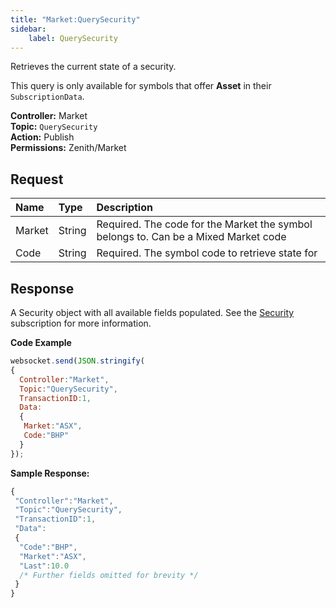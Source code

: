 ```yaml
---
title: "Market:QuerySecurity"
sidebar:
    label: QuerySecurity
---
```


Retrieves the current state of a security.

This query is only available for symbols that offer **Asset** in their `SubscriptionData`.

**Controller:** Market\
**Topic:** `QuerySecurity`\
**Action:** Publish\
**Permissions:** Zenith/Market

## Request

| Name | Type | Description |
| :--- | :--- | :--- |
| Market | String | Required. The code for the Market the symbol belongs to. Can be a Mixed Market code |
| Code | String | Required. The symbol code to retrieve state for |

## Response

A Security object with all available fields populated. See the [Security](../security/#security-object) subscription for more information.

**Code Example**

```javascript
websocket.send(JSON.stringify(
{
  Controller:"Market",
  Topic:"QuerySecurity",
  TransactionID:1,
  Data:
  {
   Market:"ASX",
   Code:"BHP"
  }
});
```

**Sample Response:**

```javascript
{
 "Controller":"Market",
 "Topic":"QuerySecurity",
 "TransactionID":1,
 "Data":
 {
  "Code":"BHP",
  "Market":"ASX",
  "Last":10.0
  /* Further fields omitted for brevity */
 }
}
```

